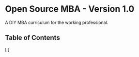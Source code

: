 # Open Source MBA - Version 1.0

A DIY MBA curriculum for the working professional.

## Table of Contents

[ ]
